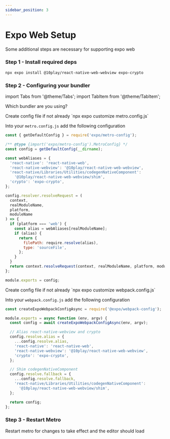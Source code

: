 ```yaml
---
sidebar_position: 3
---
```


# Expo Web Setup

Some additional steps are necessary for supporting expo web

### Step 1 - Install required deps

`npx expo install @10play/react-native-web-webview expo-crypto`

### Step 2 - Configuring your bundler

import Tabs from '@theme/Tabs';
import TabItem from '@theme/TabItem';

Which bundler are you using?

<Tabs>
  <TabItem value="metro" label="Metro">
Create config file if not already `npx expo customize metro.config.js`

Into your `metro.config.js` add the following configuration

```js
const { getDefaultConfig } = require('expo/metro-config');

/** @type {import('expo/metro-config').MetroConfig} */
const config = getDefaultConfig(__dirname);

const webAliases = {
  'react-native': 'react-native-web',
  'react-native-webview': '@10play/react-native-web-webview',
  'react-native/Libraries/Utilities/codegenNativeComponent':
    '@10play/react-native-web-webview/shim',
  'crypto': 'expo-crypto',
};

config.resolver.resolveRequest = (
  context,
  realModuleName,
  platform,
  moduleName
) => {
  if (platform === 'web') {
    const alias = webAliases[realModuleName];
    if (alias) {
      return {
        filePath: require.resolve(alias),
        type: 'sourceFile',
      };
    }
  }
  return context.resolveRequest(context, realModuleName, platform, moduleName);
};

module.exports = config;
```

  </TabItem>
  <TabItem value="webpack" label="Webpack">
Create config file if not already `npx expo customize webpack.config.js`

Into your `webpack.config.js` add the following configuration

```js
const createExpoWebpackConfigAsync = require('@expo/webpack-config');

module.exports = async function (env, argv) {
  const config = await createExpoWebpackConfigAsync(env, argv);

  // Alias react-native-webview and crypto
  config.resolve.alias = {
    ...config.resolve.alias,
    'react-native': 'react-native-web',
    'react-native-webview': '@10play/react-native-web-webview',
    'crypto': 'expo-crypto',
  };

  // Shim codegenNativeComponent
  config.resolve.fallback = {
    ...config.resolve.fallback,
    'react-native/Libraries/Utilities/codegenNativeComponent':
      '@10play/react-native-web-webview/shim',
  };

  return config;
};
```

  </TabItem>
</Tabs>

### Step 3 - Restart Metro

Restart metro for changes to take effect and the editor should load

